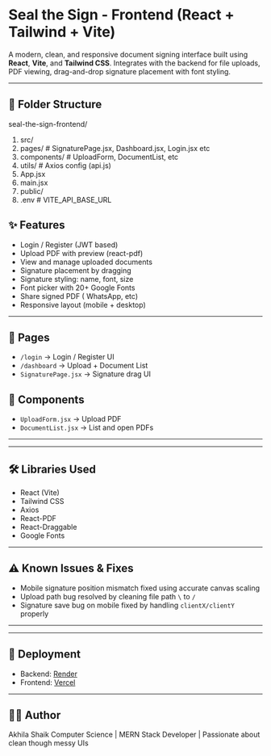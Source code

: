 # Seal the Sign - Frontend (React + Tailwind + Vite)

A modern, clean, and responsive document signing interface built using **React**, **Vite**, and **Tailwind CSS**. Integrates with the backend for file uploads, PDF viewing, drag-and-drop signature placement with font styling.

---

## 📁 Folder Structure

seal-the-sign-frontend/

1. src/
2.  pages/            # SignaturePage.jsx, Dashboard.jsx, Login.jsx etc
3.  components/       # UploadForm, DocumentList, etc
4. utils/            # Axios config (api.js)
5. App.jsx
6.  main.jsx
7.  public/
8.  .env                 # VITE_API_BASE_URL

## ✨ Features

- Login / Register (JWT based)
- Upload PDF with preview (react-pdf)
- View and manage uploaded documents
- Signature placement by dragging
- Signature styling: name, font, size
- Font picker with 20+ Google Fonts
- Share signed PDF ( WhatsApp, etc)
- Responsive layout (mobile + desktop)

---

## 🧠 Pages

- `/login` → Login / Register UI
- `/dashboard` → Upload + Document List
- `SignaturePage.jsx` → Signature drag UI

## 🧪 Components

- `UploadForm.jsx` → Upload PDF
- `DocumentList.jsx` → List and open PDFs

---

---

## 🛠 Libraries Used

- React (Vite)
- Tailwind CSS
- Axios
- React-PDF
- React-Draggable
- Google Fonts

---

## ⚠ Known Issues & Fixes

-  Mobile signature position mismatch fixed using accurate canvas scaling
-  Upload path bug resolved by cleaning file path `\` to `/`
-  Signature save bug on mobile fixed by handling `clientX/clientY` properly

---

---

## 🚀 Deployment

- Backend: [Render](https://render.com)
- Frontend: [Vercel](https://vercel.com)

---

## 👩‍💻 Author

 Akhila Shaik
Computer Science | MERN Stack Developer | Passionate about clean though messy UIs
